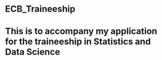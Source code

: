 # ECB_Traineeship

# This is to accompany my application for the traineeship in Statistics and Data Science
